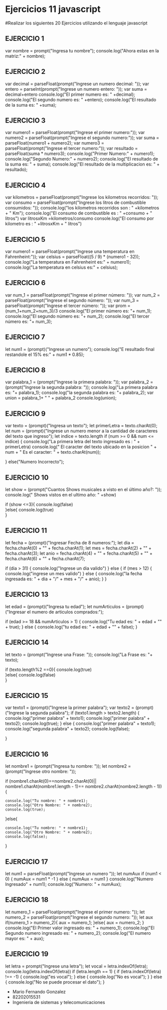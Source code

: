 # Ejercicios 11 javascript

#Realizar los siguientes 20 Ejercicios utilizando el lenguaje javascript

## EJERCICIO 1

var nombre = prompt("Ingresa tu nombre");
console.log("Ahora estas en la matriz:" + nombre);



## EJERCICIO 2

var decimal = parseFloat(prompt("Ingrese un numero decimal: "));
var entero = parseInt(prompt("Ingrese un numero entero: "));
var suma = decimal+entero
console.log("El primer numero es: " +decimal);
console.log("El segundo numero es: " +entero);
console.log("El resultado de la suma es: " +suma);



## EJERCICIO 3

var numero1 = parseFloat(prompt("Ingrese el primer numero:"));
var numero2 = parseFloat(prompt("Ingrese el segundo numero:"));
var suma = parseFloat(numero1 + numero2);
var numero3 = parseFloat(prompt("Ingrese el tercer numero:"));
var resultado = parseFloat(suma * numero3);
console.log("Primer Numero:" + numero1);
console.log("Segundo Numero:" + numero2);
console.log("El resultado de la suma es: " + suma);
console.log("El resultado de la multiplicacion es: " + resultado);

## EJERCICIO 4

var kilometros = parseFloat(prompt("Ingrese los kilometros recorridos: "));
var consumo = parseFloat(prompt("Ingrese los litros de combustible consumidos: "));
console.log("los kilometros recorridos son : " +kilometros + " Km");
console.log("El consumo de combustible es : " +consumo + " litros")
var litrosxKm =kilometros/consumo
console.log("El consumo por kilometro es : " +litrosxKm + " litros")


## EJERCICIO 5

var numero1 = parseFloat(prompt("Ingrese una temperatura en Fahrenheint:"));
var celsius = parseFloat((5 / 9) * (numero1 - 32));
console.log("La temperatura en Fahrenheint es:" + numero1);
console.log("La temperatura en celsius es:" + celsius);


## EJERCICIO 6

var num_1 = parseFloat(prompt("Ingrese el primer número: "));
var num_2 = parseFloat(prompt("Ingrese el segundo número: "));
var num_3 = parseFloat(prompt("Ingrese el tercer número: "));
var prom = (num_1+num_2+num_3)/3
console.log("El primer número es: "+ num_1);
console.log("El segundo número es: "+ num_2);
console.log("El tercer número es: "+ num_3);


## EJERCICIO 7

let num1 = (prompt)("Ingrese un numero");
console.log("E resultado final restandole el 15% es:" + num1 * 0.85);


## EJERCICIO 8


var palabra_1 = (prompt("Ingrese la primera palabra: "));
var palabra_2 = (prompt("Ingrese la segunda palabra: "));
console.log("La primera palabra es: "+ palabra_1);
console.log("la segunda palabra es: "+ palabra_2);
var union = palabra_1+ " " + palabra_2
console.log(union);


## EJERCICIO 9


var texto = (prompt)("Ingresa un texto");
let primerLetra = texto.charAt(0);
let num = (prompt)("Ingrese un numero menor a la cantidad de caracteres del texto que ingreso");
let indice = texto.length
if (num >= 0 && num <= indice) {
    console.log("La primera letra del texto ingresado es : " + primerLetra)
    console.log(" El caracter del texto ubicado en la posicion " + num + " Es el caracter: " + texto.charAt(num));

} else("Numero Incorrecto");


## EJERCICIO 10


let show = (prompt("Cuantos Shows musicales a visto en el último año?: "));
console.log(" Shows vistos en el ultimo año: " +show)

if (show <=3){
  console.log(false)   
}else{
  console.log(true)  
} 


## EJERCICIO 11


let fecha = (prompt)("Ingresar Fecha de 8 numeros:");
let dia = fecha.charAt(0) + "" + fecha.charAt(1);
let mes = fecha.charAt(2) + "" + fecha.charAt(3);
let anio = fecha.charAt(4) + "" + fecha.charAt(5) + "" + fecha.charAt(6) + "" + fecha.charAt(7);

if (dia > 31) {
    console.log("Ingrese un dia valido")
} else {
    if (mes > 12) {
        console.log("ingrese un mes valido")
    } else {
        console.log("la fecha ingresada es: " + dia + "/" + mes + "/" + anio);
    }
}




## EJERCICIO 13


let edad = (prompt)("Ingresa tu edad");
let numArticulos = (prompt)("Ingresar el numero de articulos comprados:");

if (edad >= 18 && numArticulos > 1) {
    console.log("Tu edad es: " + edad + "" + true);
} else {
    console.log("tu edad es: " + edad + "" + false);
}


## EJERCICIO 14


let texto = (prompt("Ingrese una Frase: "));
console.log("La Frase es: "+ texto);

if (texto.length%2 ==0){
  console.log(true)   
}else{
  console.log(false)  
} 



## EJERCICIO 15


var texto1 = (prompt)("Ingrese la primer palabra");
var texto2 = (prompt)("Ingrese la segunda palabra");
if (texto1.length > texto2.length) {
    console.log("primer palabra" + texto1);
    console.log("primer palabra" + texto2);
    console.log(true);
} else {
    console.log("primer palabra" + texto1);
    console.log("segunda palabra" + texto2);
    console.log(false);

}



## EJERCICIO 16


let nombre1 = (prompt("Ingresa tu nombre: "));
let nombre2 = (prompt("Ingrese otro nombre: "));

if (nombre1.charAt(0)==nombre2.charAt(0)|| nombre1.charAt(nombre1.length - 1)== nombre2.charAt(nombre2.length - 1)){

    console.log("Tu nombre: " + nombre1);
    console.log("Otro Nombre: " + nombre2);
    console.log(true);

}else{

    console.log("Tu nombre: " + nombre1);
    console.log("Otro Nombre: " + nombre2);
    console.log(false);

}


## EJERCICIO 17


let num1 = parseFloat(prompt("Ingrese un numero "));
let numAux
if (num1 < 0) {
    numAux = num1 * -1
} else {
    numAux = num1
}
console.log("Numero Ingresado" + num1);
console.log("Numero: " + numAux);



## EJERCICIO 18


let numero_1 = parseFloat(prompt("Ingrese el primer numero: "));
let numero_2 = parseFloat(prompt("Ingrese el segundo numero: "));
let aux
if(numero_1 > numero_2){
    aux = numero_1;
}else{
    aux = numero_2;
}
console.log("El Primer valor ingresado es: " + numero_1);
console.log("El Segundo numero ingresado es: " + numero_2);
console.log("El numero mayor es: " + aux);


## EJERCICIO 19

let letra = prompt("Ingrese una letra");
let vocal = letra.indexOf(letra);
console.log(letra.indexOf(letra))
if (letra.length == 1) {
    if (letra.indexOf(letra) !== -1) {
        console.log("es vocal");
    } else {
        console.log("No es vocal");
    }
} else {
    console.log("No se puede procesar el dato");
}



* Mario Fernando Gonzalez
* 82202015531
* Ingenieria de sistemas y telecomunicaciones

